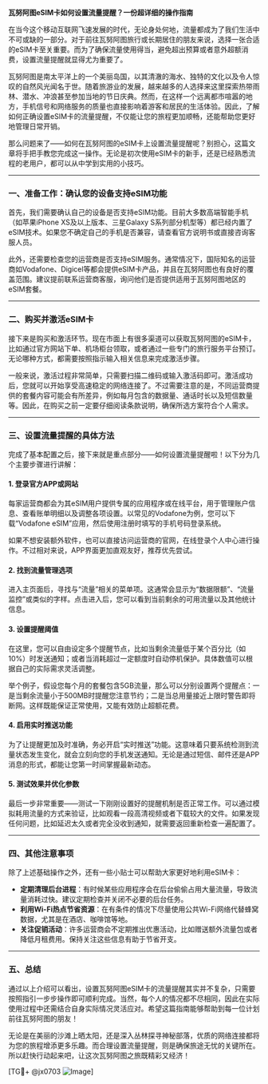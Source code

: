 **瓦努阿图eSIM卡如何设置流量提醒？一份超详细的操作指南**

在当今这个移动互联网飞速发展的时代，无论身处何地，流量都成为了我们生活中不可或缺的一部分。对于前往瓦努阿图旅行或长期居住的朋友来说，选择一张合适的eSIM卡至关重要。而为了确保流量使用得当，避免超出预算或者意外超额消费，设置流量提醒就显得尤为重要了。

瓦努阿图是南太平洋上的一个美丽岛国，以其清澈的海水、独特的文化以及令人惊叹的自然风光闻名于世。随着旅游业的发展，越来越多的人选择来这里探索热带雨林、潜水、冲浪甚至参加当地的节日庆典。然而，在这样一个远离都市喧嚣的地方，手机信号和网络服务的质量也直接影响着游客和居民的生活体验。因此，了解如何正确设置eSIM卡的流量提醒，不仅能让您的旅程更加顺畅，还能帮助您更好地管理日常开销。

那么问题来了——如何在瓦努阿图的eSIM卡上设置流量提醒呢？别担心，这篇文章将手把手教您完成这一操作。无论是初次使用eSIM卡的新手，还是已经熟悉流程的老用户，都可以从中学到实用的小技巧。

---

### 一、准备工作：确认您的设备支持eSIM功能

首先，我们需要确认自己的设备是否支持eSIM功能。目前大多数高端智能手机（如苹果iPhone XS及以上版本、三星Galaxy S系列部分机型等）都已经内置了eSIM技术。如果您不确定自己的手机是否兼容，请查看官方说明书或直接咨询客服人员。

此外，还需要检查您的运营商是否支持eSIM服务。通常情况下，国际知名的运营商如Vodafone、Digicel等都会提供eSIM卡产品，并且在瓦努阿图也有良好的覆盖范围。建议提前联系运营商客服，询问他们是否提供适用于瓦努阿图地区的eSIM套餐。

---

### 二、购买并激活eSIM卡

接下来是购买和激活环节。现在市面上有很多渠道可以获取瓦努阿图的eSIM卡，比如通过官方网站下单、机场柜台领取，或者通过一些专门的旅行服务平台预订。无论哪种方式，都需要按照指示输入相关信息来完成激活步骤。

一般来说，激活过程非常简单，只需要扫描二维码或输入激活码即可。激活成功后，您就可以开始享受高速稳定的网络连接了。不过需要注意的是，不同运营商提供的套餐内容可能会有所差异，例如每月包含的数据量、通话时长以及短信数量等。因此，在购买之前一定要仔细阅读条款说明，确保所选方案符合个人需求。

---

### 三、设置流量提醒的具体方法

完成了基本配置之后，接下来就是重点部分——如何设置流量提醒啦！以下分为几个主要步骤进行讲解：

#### 1. 登录官方APP或网站
每家运营商都会为其eSIM用户提供专属的应用程序或在线平台，用于管理账户信息、查看账单明细以及调整各项设置。以常见的Vodafone为例，您可以下载“Vodafone eSIM”应用，然后使用注册时填写的手机号码登录系统。

如果不想安装额外软件，也可以直接访问运营商的官网，在线登录个人中心进行操作。不过相对来说，APP界面更加直观友好，推荐优先尝试。

#### 2. 找到流量管理选项
进入主页面后，寻找与“流量”相关的菜单项。这通常会显示为“数据限额”、“流量监控”或类似的字样。点击进入后，您可以看到当前剩余的可用流量以及其他统计信息。

#### 3. 设置提醒阈值
在这里，您可以自由设定多个提醒节点，比如当剩余流量低于某个百分比（如10%）时发送通知；或者当消耗超过一定额度时自动停机保护。具体数值可以根据自己的实际需求灵活调整。

举个例子，假设您每个月的套餐包含5GB流量，那么可以分别设置两个提醒点：一是当剩余流量小于500MB时提醒您注意节约；二是当总用量接近上限时警告即将断网。这样既能保证正常使用，又能有效防止超额花费。

#### 4. 启用实时推送功能
为了让提醒更加及时准确，务必开启“实时推送”功能。这意味着只要系统检测到流量状态发生变化，就会立刻向您的手机发送通知。无论是通过短信、邮件还是APP消息的形式，都能让您第一时间掌握最新动态。

#### 5. 测试效果并优化参数
最后一步非常重要——测试一下刚刚设置好的提醒机制是否正常工作。可以通过模拟耗用流量的方式来验证，比如观看一段高清视频或者下载较大的文件。如果发现任何问题，比如延迟太久或者完全没收到通知，就需要返回重新检查一遍配置了。

---

### 四、其他注意事项

除了上述基础操作之外，还有一些小贴士可以帮助大家更好地利用eSIM卡：

- **定期清理后台进程**：有时候某些应用程序会在后台偷偷占用大量流量，导致流量消耗过快。建议定期检查并关闭不必要的后台任务。
- **利用Wi-Fi热点节省资源**：在有条件的情况下尽量使用公共Wi-Fi网络代替蜂窝数据，尤其是在酒店、咖啡馆等地。
- **关注促销活动**：许多运营商会不定期推出优惠活动，比如赠送额外流量包或者降低月租费用。保持关注这些信息有助于节省开支。

---

### 五、总结

通过以上介绍可以看出，设置瓦努阿图eSIM卡的流量提醒其实并不复杂，只需要按照指引一步步操作即可顺利完成。当然，每个人的情况都不尽相同，因此在实际使用过程中还需结合自身实际情况灵活应对。希望这篇指南能够帮助到每一位计划前往瓦努阿图的朋友！

无论是在美丽的沙滩上晒太阳，还是深入丛林探寻神秘部落，优质的网络连接都将为您的旅程增添更多乐趣。而合理设置流量提醒，则是确保旅途无忧的关键所在。所以赶快行动起来吧，让这次瓦努阿图之旅既精彩又经济！

[TG💪+ @jx0703 ![Image](https://github.com/user-attachments/assets/dbca1d08-cadb-493c-b0ec-ad6f7a83f270)]
